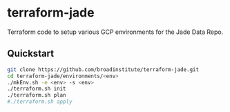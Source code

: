 # terraform-jade

Terraform code to setup various GCP environments for the Jade Data Repo.

## Quickstart

```sh
git clone https://github.com/broadinstitute/terraform-jade.git
cd terraform-jade/environments/<env>
./mkEnv.sh -e <env> -s <env>
./terraform.sh init
./terraform.sh plan
#./terraform.sh apply
```
